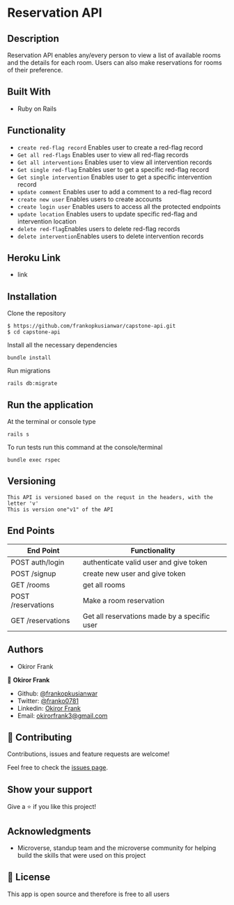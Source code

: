 # Reservation API

## Description

Reservation API enables any/every person to view a list of available rooms and the details for each room. Users can also make reservations for rooms of their preference.

## Built With

- Ruby on Rails

## Functionality
- `create red-flag record` Enables user to create a red-flag record
- `Get all red-flags` Enables user to view all red-flag records
- `Get all interventions` Enables user to view all intervention records
- `Get single red-flag` Enables user  to get a specific red-flag record
- `Get single intervention` Enables user  to get a specific intervention record
- `update comment` Enables  user to add a comment to a red-flag record 
- `create new user` Enables  users to create accounts
- `create login user` Enables  users to access all the protected endpoints
- `update location` Enables  users to update specific red-flag and intervention location 
- `delete red-flag`Enables users to delete red-flag  records
- `delete intervention`Enables users to delete intervention  records

## Heroku Link

- link

## Installation
Clone the repository
```
$ https://github.com/frankopkusianwar/capstone-api.git
$ cd capstone-api
```
Install all the necessary dependencies
```
bundle install
```

Run migrations
```
rails db:migrate
```

## Run the application
At the terminal or console type
```
rails s
```
To run tests run this command at the console/terminal
```
bundle exec rspec
```
## Versioning
```
This API is versioned based on the requst in the headers, with the letter 'v'
This is version one"v1" of the API
```
## End Points
|           End Point                      |     Functionality                                   |
|------------------------------------------|-----------------------------------------------------|
|     POST auth/login                  |authenticate valid user and give token                  |  
|     POST  /signup                  |create new user and give token                    |   
|     GET  /rooms          |get all rooms                 |  
|     POST /reservations           |Make a room reservation      |
|     GET /reservations             |Get all reservations made by a specific user|

## Authors
- Okiror Frank

👤 **Okiror Frank**

- Github: [@frankopkusianwar](https://github.com/frankopkusianwar)
- Twitter: [@franko0781](https://twitter.com/franko0781)
- Linkedin: [Okiror Frank](https://linkedin.com/in/frank-okiror)
- Email: okirorfrank3@gmail.com

## 🤝 Contributing

Contributions, issues and feature requests are welcome!

Feel free to check the [issues page](issues/).

## Show your support

Give a ⭐️ if you like this project!

## Acknowledgments

- Microverse, standup team and the microverse community for helping build the skills that were used on this project

## 📝 License
This app is open source and therefore is free to all users
